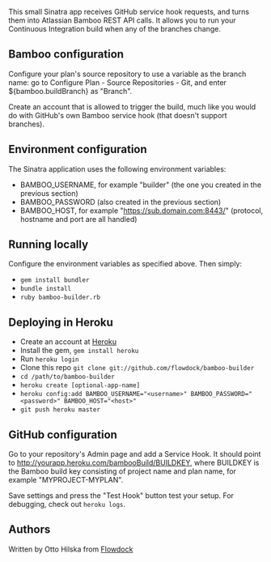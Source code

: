 This small Sinatra app receives GitHub service hook requests, and turns them into Atlassian Bamboo REST API calls.
It allows you to run your Continuous Integration build when any of the branches change.

Bamboo configuration
--------------------

Configure your plan's source repository to use a variable as the branch name: go to Configure Plan - Source Repositories - Git,
and enter ${bamboo.buildBranch} as "Branch".

Create an account that is allowed to trigger the build, much like you would do with GitHub's own Bamboo service hook (that doesn't
support branches).

Environment configuration
-------------------------

The Sinatra application uses the following environment variables:

* BAMBOO\_USERNAME, for example "builder" (the one you created in the previous section)
* BAMBOO\_PASSWORD (also created in the previous section)
* BAMBOO\_HOST, for example "https://sub.domain.com:8443/" (protocol, hostname and port are all handled)

Running locally
---------------

Configure the environment variables as specified above. Then simply:

* `gem install bundler`
* `bundle install`
* `ruby bamboo-builder.rb`

Deploying in Heroku
-------------------

* Create an account at [Heroku](http://heroku.com/)
* Install the gem, `gem install heroku`
* Run `heroku login`
* Clone this repo `git clone git://github.com/flowdock/bamboo-builder`
* `cd /path/to/bamboo-builder`
* `heroku create [optional-app-name]`
* `heroku config:add BAMBOO_USERNAME="<username>" BAMBOO_PASSWORD="<password>" BAMBOO_HOST="<host>"`
* `git push heroku master`

GitHub configuration
--------------------

Go to your repository's Admin page and add a Service Hook. It should point to http://yourapp.heroku.com/bambooBuild/BUILDKEY,
where BUILDKEY is the Bamboo build key consisting of project name and plan name, for example "MYPROJECT-MYPLAN".

Save settings and press the "Test Hook" button test your setup. For debugging, check out `heroku logs`.

Authors
-------

Written by Otto Hilska from [Flowdock](http://www.flowdock.com/)
